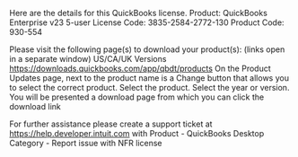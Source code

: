 Here are the details for this QuickBooks license.
Product: QuickBooks Enterprise v23 5-user
License Code: 3835-2584-2772-130
Product Code: 930-554

Please visit the following page(s) to download your product(s): (links open in a separate window)
US/CA/UK Versions        
        https://downloads.quickbooks.com/app/qbdt/products
       On the Product Updates page, next to the product name is a Change button that allows you to select the correct product.
Select the product.
Select the year or version.
You will be presented a download page from which you can click the download link

For further assistance please create a support ticket at https://help.developer.intuit.com with
Product - QuickBooks Desktop
Category - Report issue with NFR license
